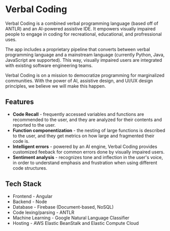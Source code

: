 # Verbal Coding

Verbal Coding is a combined verbal programming language (based off of ANTLR) and an AI-powered assistive IDE. It empowers visually impaired people to engage in coding for recreational, educational, and profressional uses.

The app includes a proprietary pipeline that converts between verbal programming language and a mainstream language (currently Python, Java, JavaScript are supported). This way, visually impaired users are integrated with existing software engineering teams.

Verbal Coding is on a mission to democratize programming for marginalized communities. With the power of AI, assistive design, and UI/UX design principles, we believe we will make this happen.

## Features
- **Code Recall** - frequently accessed variables and functions are recommended to the user, and they are analyzed for their contents and reported to the user.
- **Function componentization** - the nesting of large functions is described to the user, and they get metrics on how large and fragmented their code is.
- **Intelligent errors** - powered by an AI engine, Verbal Coding provides customized feeback for common errors done by visually impaired users.
- **Sentiment analysis** - recognizes tone and inflection in the user's voice, in order to understand emphasis and frustration when using different code structures.

## Tech Stack
- Frontend - Angular
- Backend - Node
- Database - Firebase (Document-based, NoSQL)
- Code lexing/parsing - ANTLR
- Machine Learning - Google Natural Language Classifier
- Hosting - AWS Elastic BeanStalk and Elastic Compute Cloud
